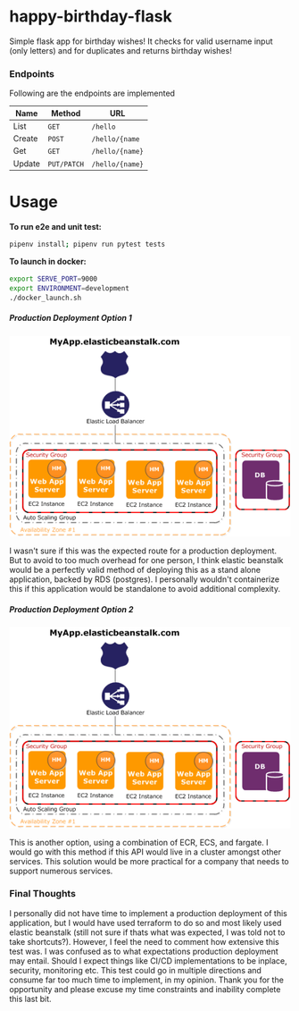 # happy-birthday-flask
Simple flask app for birthday wishes! It checks for valid username input (only letters) and for duplicates and returns birthday wishes!


### Endpoints
Following are the endpoints are implemented

| Name   | Method      | URL
| ---    | ---         | ---
| List   | `GET`       | `/hello`
| Create | `POST`      | `/hello/{name`
| Get    | `GET`       | `/hello/{name}`
| Update | `PUT/PATCH` | `/hello/{name}`

# Usage

**To run e2e and unit test:**
```sh
pipenv install; pipenv run pytest tests
```

**To launch in docker:**
```sh
export SERVE_PORT=9000
export ENVIRONMENT=development
./docker_launch.sh
```



##### Production Deployment Option 1
![](./images/diagram.png "Production Deployment")

I wasn't sure if this was the expected route for a production deployment. But to avoid to too much overhead for one person, I think elastic beanstalk would be a perfectly valid method of deploying this as a stand alone application, backed by RDS (postgres). I personally wouldn't containerize this if this application would be standalone to avoid additional complexity.

##### Production Deployment Option 2
![](./images/diagram.png "Production Deployment")

This is another option, using a combination of ECR, ECS, and fargate. I would go with this method if this API would live in a cluster amongst other services. This solution would be more practical for a company that needs to support numerous services.


### Final Thoughts
I personally did not have time to implement a production deployment of this application, but I would have used terraform to do so and most likely used elastic beanstalk (still not sure if thats what was expected, I was told not to take shortcuts?). However, I feel the need to comment how extensive this test was. I was confused as to what expectations production deployment may entail. Should I expect things like CI/CD implementations to be inplace, security, monitoring etc. This test could go in multiple directions and consume far too much time to implement, in my opinion. Thank you for the opportunity and please excuse my time constraints and inability complete this last bit.